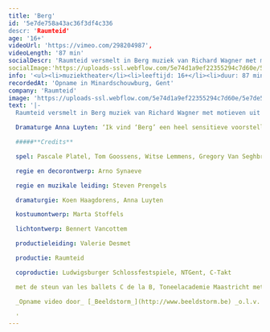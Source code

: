 ```yaml
---
title: 'Berg'
id: '5e7de758a43ac36f3df4c336
descr: 'Raumteid'
age: '16+'
videoUrl: 'https://vimeo.com/298204987',
videoLength: '87 min'
socialDescr: 'Raumteid versmelt in Berg muziek van Richard Wagner met motieven uit 'De Toverberg' van Thomas Mann. Op scène zien we vier mensen die samen een berglandschap opbouwen. Als ze daarna elk apart een moment van verstilling opzoeken, lijkt de berg op steeds weer andere manieren terug te spreken.Dramaturge Anna Luyten: ‘Ik vind ‘Berg’ een heel sensitieve voorstelling, die vraagt om al je zintuigen open te zetten. Je duikt niet onder in een bad van sensaties , maar je komt op een langzamere manier terecht in een meer vervullende zintuiglijkheid. Het is een onderzoek naar hoe je met zowel eigentijdse als nostalgische middelen thema’s als wandelen, nostalgie en verdwalen in elkaars gedachten op scène kan zetten.’'
socialImage:'https://uploads-ssl.webflow.com/5e74d1a9ef22355294c7d60e/5e7de5f8d3db3a22c3f71797_JonasDeVisscher.25_online.jpg'
info: '<ul><li>muziektheater</li><li>leeftijd: 16+</li><li>duur: 87 min</li><li>taal: Nederlands</li><li><a href="http://www.facebook.com/raumteid" target="_blank">Raumteid</a></li></ul><p>‍</p>'
recordedAt: 'Opname in Minardschouwburg, Gent'
company: 'Raumteid'
image: 'https://uploads-ssl.webflow.com/5e74d1a9ef22355294c7d60e/5e7de5f8d3db3a22c3f71797_JonasDeVisscher.25_online.jpg'
text: '|-
  Raumteid versmelt in Berg muziek van Richard Wagner met motieven uit 'De Toverberg' van Thomas Mann. Op scène zien we vier mensen die samen een berglandschap opbouwen. Als ze daarna elk apart een moment van verstilling opzoeken, lijkt de berg op steeds weer andere manieren terug te spreken.

  Dramaturge Anna Luyten: ‘Ik vind ‘Berg’ een heel sensitieve voorstelling, die vraagt om al je zintuigen open te zetten. Je duikt niet onder in een bad van sensaties , maar je komt op een langzamere manier terecht in een meer vervullende zintuiglijkheid. Het is een onderzoek naar hoe je met zowel eigentijdse als nostalgische middelen thema’s als wandelen, nostalgie en verdwalen in elkaars gedachten op scène kan zetten.’

  #####**Credits**

  spel: Pascale Platel, Tom Goossens, Witse Lemmens, Gregory Van Seghbroeck

  regie en decorontwerp: Arno Synaeve

  regie en muzikale leiding: Steven Prengels

  dramaturgie: Koen Haagdorens, Anna Luyten

  kostuumontwerp: Marta Stoffels

  lichtontwerp: Bennert Vancottem

  productieleiding: Valerie Desmet

  productie: Raumteid

  coproductie: Ludwigsburger Schlossfestspiele, NTGent, C-Takt

  met de steun van les ballets C de la B, Toneelacademie Maastricht met dank aan Bart Van Den Eynde, Eva Line De Boer, Christophe Aussems, Merel Denie, Ludy Graffelman, Rosa Vrij, Anne De Loos, Simon Van Parys, Annemie Marchand, Kopergietery, alle medewerkers van de Minardschouwburg en les ballets C de la B,decoratelier NTGent, Hanssens Hout

  _Opname video door_ [_Beeldstorm_](http://www.beeldstorm.be) _o.l.v. Jan Bosteels_  

  ‍'
---
```

